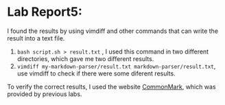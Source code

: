 # Lab Report5:

I found the results by using vimdiff and other commands that can write the result into a text file.
 1. `bash script.sh > result.txt` , I used this command in two different directories, which gave me two different results.
 2. `vimdiff my-markdown-parser/result.txt markdown-parser/result.txt`, use vimdiff to check if there were some diferent results. 

 To verify the correct results, I used the website [CommonMark](https://spec.commonmark.org/dingus/), which was provided by previous labs. 

 
